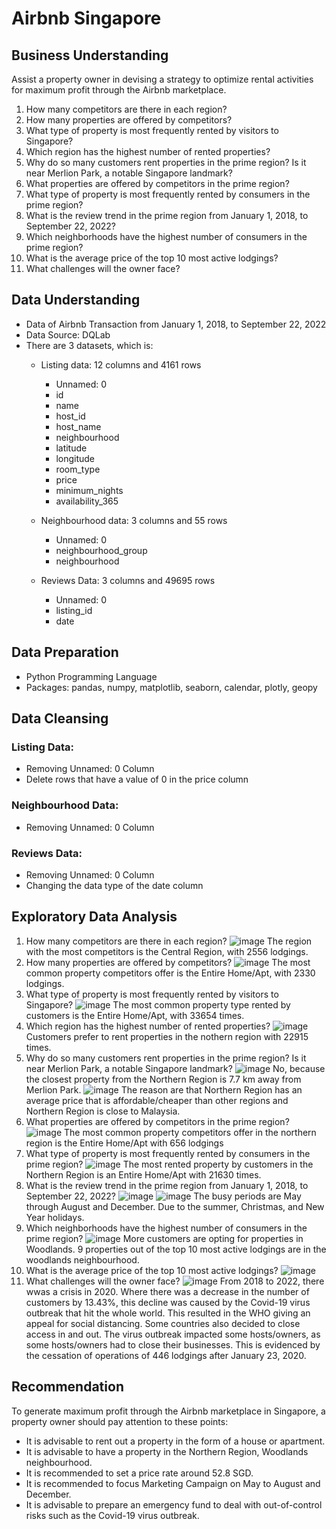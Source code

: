# Airbnb Singapore

## Business Understanding
Assist a property owner in devising a strategy to optimize rental activities for maximum profit through the Airbnb marketplace.
1. How many competitors are there in each region?
2. How many properties are offered by competitors?
3. What type of property is most frequently rented by visitors to Singapore?
4. Which region has the highest number of rented properties?
5. Why do so many customers rent properties in the prime region? Is it near Merlion Park, a notable Singapore landmark?
6. What properties are offered by competitors in the prime region?
7. What type of property is most frequently rented by consumers in the prime region?
8. What is the review trend in the prime region from January 1, 2018, to September 22, 2022?
9. Which neighborhoods have the highest number of consumers in the prime region?
10. What is the average price of the top 10 most active lodgings?
11. What challenges will the owner face?

## Data Understanding
- Data of Airbnb Transaction from January 1, 2018, to September 22, 2022
- Data Source: DQLab
- There are 3 datasets, which is:
  - Listing data: 12 columns and 4161 rows
    - Unnamed: 0
    - id
    - name
    - host_id
    - host_name
    - neighbourhood
    - latitude
    - longitude
    - room_type
    - price
    - minimum_nights
    - availability_365
      
  - Neighbourhood data: 3 columns and 55 rows
    - Unnamed: 0
    - neighbourhood_group
    - neighbourhood
      
  - Reviews Data: 3 columns and 49695 rows
    - Unnamed: 0
    - listing_id
    - date

## Data Preparation
-	Python Programming Language
-	Packages: pandas, numpy, matplotlib, seaborn, calendar, plotly, geopy

## Data Cleansing
### Listing Data:
  - Removing Unnamed: 0 Column
  - Delete rows that have a value of 0 in the price column

### Neighbourhood Data:
  - Removing Unnamed: 0 Column

### Reviews Data:
  - Removing Unnamed: 0 Column
  - Changing the data type of the date column

## Exploratory Data Analysis
1. How many competitors are there in each region?
   ![image](https://raw.githubusercontent.com/luthfifathurrahman/Airbnb-Singapore/main/images/How%20many%20competitors%20are%20there%20in%20each%20region.png)
   The region with the most competitors is the Central Region, with 2556 lodgings.
2. How many properties are offered by competitors?
   ![image](https://raw.githubusercontent.com/luthfifathurrahman/Airbnb-Singapore/main/images/How%20many%20properties%20are%20offered%20by%20competitors.png)
   The most common property competitors offer is the Entire Home/Apt, with 2330 lodgings.
3. What type of property is most frequently rented by visitors to Singapore?
   ![image](https://raw.githubusercontent.com/luthfifathurrahman/Airbnb-Singapore/main/images/What%20type%20of%20property%20is%20most%20frequently%20rented%20by%20visitors%20to%20Singapore.png)
   The most common property type rented by customers is the Entire Home/Apt, with 33654 times.
4. Which region has the highest number of rented properties?
   ![image](https://raw.githubusercontent.com/luthfifathurrahman/Airbnb-Singapore/main/images/Which%20region%20has%20the%20highest%20number%20of%20rented%20properties.png)
   Customers prefer to rent properties in the nothern region with 22915 times.
5. Why do so many customers rent properties in the prime region? Is it near Merlion Park, a notable Singapore landmark?
   ![image](https://raw.githubusercontent.com/luthfifathurrahman/Airbnb-Singapore/main/images/Why%20do%20so%20many%20customers%20rent%20properties%20in%20the%20prime%20region%20Is%20it%20near%20Merlion%20Park%20a%20notable%20Singapore%20landmark.PNG)
   No, because the closest property from the Northern Region is 7.7 km away from Merlion Park. 
   ![image](https://raw.githubusercontent.com/luthfifathurrahman/Airbnb-Singapore/main/images/Why%20do%20so%20many%20customers%20rent%20properties%20in%20the%20prime%20region%20Is%20it%20near%20Merlion%20Park%20a%20notable%20Singapore%20landmark%201.png)
   The reason are that Northern Region has an average price that is affordable/cheaper than other regions and Northern Region is close to Malaysia.
6. What properties are offered by competitors in the prime region?
   ![image](https://raw.githubusercontent.com/luthfifathurrahman/Airbnb-Singapore/main/images/What%20properties%20are%20offered%20by%20competitors%20in%20the%20prime%20region.png)
   The most common property competitors offer in the northern region is the Entire Home/Apt with 656 lodgings
7. What type of property is most frequently rented by consumers in the prime region?
   ![image](https://raw.githubusercontent.com/luthfifathurrahman/Airbnb-Singapore/main/images/What%20type%20of%20property%20is%20most%20frequently%20rented%20by%20consumers%20in%20the%20prime%20region.png)
   The most rented property by customers in the Northern Region is an Entire Home/Apt with 21630 times.
8. What is the review trend in the prime region from January 1, 2018, to September 22, 2022?
   ![image](https://raw.githubusercontent.com/luthfifathurrahman/Airbnb-Singapore/main/images/What%20is%20the%20review%20trend%20in%20the%20prime%20region%20from%20January%201%2C%202018%2C%20to%20September%2022%2C%202022.png)
   ![image](https://raw.githubusercontent.com/luthfifathurrahman/Airbnb-Singapore/main/images/What%20is%20the%20review%20trend%20in%20the%20prime%20region%20from%20January%201%2C%202018%2C%20to%20September%2022%2C%202022%201.png)
   The busy periods are May through August and December. Due to the summer, Christmas, and New Year holidays.
9. Which neighborhoods have the highest number of consumers in the prime region?
   ![image](https://raw.githubusercontent.com/luthfifathurrahman/Airbnb-Singapore/main/images/Which%20neighborhoods%20have%20the%20highest%20number%20of%20consumers%20in%20the%20prime%20region.png)
   More customers are opting for properties in Woodlands. 9 properties out of the top 10 most active lodgings are in the woodlands neighbourhood.
10. What is the average price of the top 10 most active lodgings?
   ![image](https://raw.githubusercontent.com/luthfifathurrahman/Airbnb-Singapore/main/images/What%20is%20the%20average%20price%20of%20the%20top%2010%20most%20active%20lodgings.PNG)
11. What challenges will the owner face?
   ![image](https://raw.githubusercontent.com/luthfifathurrahman/Airbnb-Singapore/main/images/What%20challenges%20will%20the%20owner%20face.png)
   From 2018 to 2022, there wwas a crisis in 2020. Where there was a decrease in the number of customers by 13.43%, this decline was caused by the Covid-19 virus outbreak that hit the whole world. This resulted in the WHO giving an appeal for social distancing. Some countries also decided to close access in and out. The virus outbreak impacted some hosts/owners, as some hosts/owners had to close their businesses. This is evidenced by the cessation of operations of 446 lodgings after January 23, 2020.

## Recommendation
To generate maximum profit through the Airbnb marketplace in Singapore, a property owner should pay attention to these points:
- It is advisable to rent out a property in the form of a house or apartment.
- It is advisable to have a property in the Northern Region, Woodlands neighbourhood.
- It is recommended to set a price rate around 52.8 SGD.
- It is recommended to focus Marketing Campaign on May to August and December.
- It is advisable to prepare an emergency fund to deal with out-of-control risks such as the Covid-19 virus outbreak.
